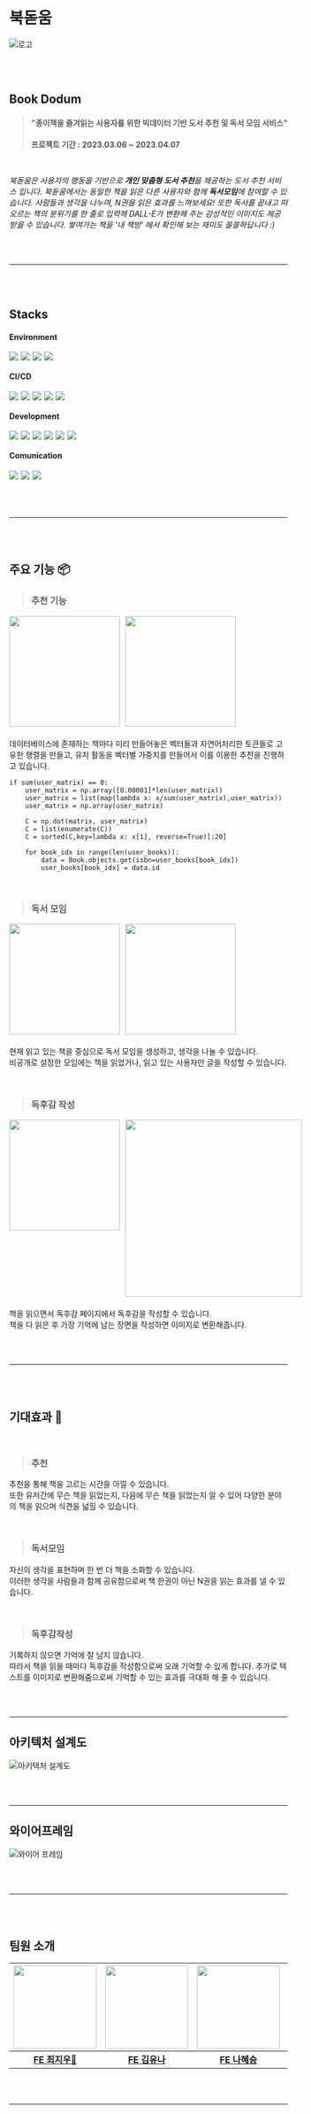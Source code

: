 # 북돋움

![로고](images/logo-dark.png)

<br/>
<br/>

## Book Dodum

> #### **"종이책을 즐겨읽는 사용자를 위한 빅데이터 기반 도서 추천 및 독서 모임 서비스"<br/>**
>
> <b style="color:#555555">프로젝트 기간 : 2023.03.06 ~ 2023.04.07</b>

<br/>

_북돋움은 사용자의 행동을 기반으로 **개인 맞춤형 도서 추천**을 제공하는 도서 추천 서비스 입니다. 북돋움에서는 동일한 책을 읽은 다른 사용자와 함께 **독서모임**에 참여할 수 있습니다. 사람들과 생각을 나누며, N권을 읽은 효과를 느껴보세요! 또한 독서를 끝내고 떠오르는 책의 분위기를 한 줄로 입력해 DALL-E가 변환해 주는 감성적인 이미지도 제공받을 수 있습니다. 쌓여가는 책을 '내 책방' 에서 확인해 보는 재미도 쏠쏠하답니다 :)_

<br/>
<br/>

---

<br/>
<br/>

## **Stacks**

#### **Environment**

<div style='display:flex;margin-bottom:20px'>
<img style="margin:0 5px 0 0" src="https://img.shields.io/badge/VScode-007ACC?style=for-the-badge&logo=visualstudio&logoColor=white">
<img style="margin:0 5px 0 0" src="https://img.shields.io/badge/intelliJ-000000?style=for-the-badge&logo=intellijidea&logoColor=white">
<img style="margin:0 5px 0 0" src="https://img.shields.io/badge/GIT-F05032?style=for-the-badge&logo=git&logoColor=white">
<img  style="margin:0 5px 0 0"src="https://img.shields.io/badge/GitHub-181717?style=for-the-badge&logo=github&logoColor=white">
</div>

#### **CI/CD**

<div style='display:flex;margin-bottom:20px'>
<img style="margin:0 5px 0 0" src="https://img.shields.io/badge/Jenkins-D24939?style=for-the-badge&logo=jenkins&logoColor=white">
<img style="margin:0 5px 0 0" src="https://img.shields.io/badge/AWS-232F3E?style=for-the-badge&logo=amazonaws&logoColor=white">
<img style="margin:0 5px 0 0" src="https://img.shields.io/badge/EC2-ff9900?style=for-the-badge&logo=amazonec2&logoColor=white">
<img style="margin:0 5px 0 0" src="https://img.shields.io/badge/NGINX-009639?style=for-the-badge&logo=nginx&logoColor=white">
<img style="margin:0 5px 0 0" src="https://img.shields.io/badge/docker-2496ed?style=for-the-badge&logo=docker&logoColor=white">

</div>

#### **Development**

<div style='display:flex;margin-bottom:20px'>
<img style="margin:0 5px 0 0" src="https://img.shields.io/badge/java-007396?style=for-the-badge&logoColor=white">
<img style="margin:0 5px 0 0" src="https://img.shields.io/badge/typeScript-3178c6?style=for-the-badge&logo=typescript&logoColor=white">
<img style="margin:0 5px 0 0" src="https://img.shields.io/badge/python-3776AB?style=for-the-badge&logo=python&logoColor=white">
<img  style="margin:0 5px 0 0"src="https://img.shields.io/badge/springboot-6DB33F?style=for-the-badge&logo=springboot&logoColor=white">
<img  style="margin:0 5px 0 0"src="https://img.shields.io/badge/react-61DAFB?style=for-the-badge&logo=react&logoColor=white">
<img  style="margin:0 5px 0 0"src="https://img.shields.io/badge/django-092E20?style=for-the-badge&logo=django&logoColor=white">
</div>

#### **Comunication**

<div style='display:flex;margin-bottom:20px'>
<img style="margin:0 5px 0 0" src="https://img.shields.io/badge/Jira-0052CC?style=for-the-badge&logo=jirasoftware&logoColor=white">
<img style="margin:0 5px 0 0" src="https://img.shields.io/badge/NOTION-000000?style=for-the-badge&logo=notion&logoColor=white">
<img  style="margin:0 5px 0 0"src="https://img.shields.io/badge/DISCORD-5865F2?style=for-the-badge&logo=discord&logoColor=white">
</div>

<br/>
<br/>

---

<br/>
<br/>

## 주요 기능 📦

> ### 추천 기능

<div style="margin:10px 0 20px 0;display:flex">
 <img style="margin: 0 10px 0 0" src='images/survey.gif' width="200px"/>
 <img style="margin: 0 10px 0 0" src='images/result.gif' width="200px"/>
</div>


데이터베이스에 존재하는 책마다 미리 만들어놓은 벡터들과 자연어처리한 토큰들로 고유한 행렬을 만들고, 유저 활동을 벡터별 가중치를 만들어서 이를 이용한 추천을 진행하고 있습니다.

```
if sum(user_matrix) == 0:
    user_matrix = np.array([0.00001]*len(user_matrix))
    user_matrix = list(map(lambda x: x/sum(user_matrix),user_matrix))
    user_matrix = np.array(user_matrix)

    C = np.dot(matrix, user_matrix)
    C = list(enumerate(C))
    C = sorted(C,key=lambda x: x[1], reverse=True)[:20]

    for book_idx in range(len(user_books)):
        data = Book.objects.get(isbn=user_books[book_idx])
        user_books[book_idx] = data.id
```

<br/>

> ### 독서 모임

<div style="margin:10px 0 20px 0;display:flex">
 <img style="margin: 0 10px 0 0" src='images/survey.gif' width="200px"/>
 <img style="margin: 0 10px 0 0" src='images/result.gif' width="200px"/>
</div>

현재 읽고 있는 책을 중심으로 독서 모임을 생성하고, 생각을 나눌 수 있습니다. <br> 비공개로 설정한 모임에는 책을 읽었거나, 읽고 있는 사용자만 글을 작성할 수 있습니다.

<br/>

> ### 독후감 작성

<div style="margin:10px 0 20px 0;display:flex">
 <img style="margin: 0 10px 0 0" src='images/write.png' width="200px"/>
 <img style="margin: 0 10px 0 0" src='images/dalle.gif' width="320px"/>
</div>

책을 읽으면서 독후감 페이지에서 독후감을 작성할 수 있습니다. <br> 책을 다 읽은 후 가장 기억에 남는 장면을 작성하면 이미지로 변환해줍니다.  

<br/>
<br/>

---

<br/>
<br/>

## 기대효과 🔔
<br/>

>### 추천

추천을 통해 책을 고르는 시간을 아낄 수 있습니다.<br> 또한 유저간에 무슨 책을 읽었는지, 다음에 무슨 책을 읽었는지 알 수 있어 다양한 분야의 책을 읽으며 식견을 넓힐 수 있습니다. 

<br/>

>### 독서모임

자신의 생각을 표현하며 한 번 더 책을 소화할 수 있습니다. <br> 이러한 생각을 사람들과 함께 공유함으로써 책 한권이 아닌 N권을 읽는 효과를 낼 수 있습니다. 

<br/>

>### 독후감작성

기록하지 않으면 기억에 잘 남지 않습니다. <br> 따라서 책을 읽을 때마다 독후감을 작성함으로써 오래 기억할 수 있게 합니다. 추가로 텍스트를 이미지로 변환해줌으로써 기억할 수 있는 효과를 극대화 해 줄 수 있습니다. 

<br/>
<br/>


---

## 아키텍처 설계도

![아키텍처 설계도](images/architecture.png)

<br/>
<br/>

---
## 와이어프레임 

![와이어 프레임](images/wireframe.png)

<br/>
<br/>

--- 

<br/>
<br/>




## 팀원 소개

|    <img src='images/ziu.png' width='150px'>    |  <img src='images/yunam.png' width='150px'>  |    <img src='images/hye.png' width='150px'>    |     <img src='images/woogie.png' width='150px'>     |     <img src='images/won.png' width='150px'>     |    <img src='images/chang.png' width='150px'>    |
| :--------------------------------------------: | :-----------------------------------------: | :--------------------------------------------: | :-------------------------------------------------: | :----------------------------------------------: | :----------------------------------------------: |
| **[FE 최지우👑](https://github.com/choizlor)** | **[FE 김유나](https://yunae.tistory.com/)** | **[FE 나혜승](https://github.com/HyeseungNA)** | **[BE 최종욱](https://whitedevelper.tistory.com/)** | **[BE 이원석](https://github.com/wonseokLee97)** | **[AI 이창민](https://changmiin2.tistory.com/)** |

<br/>
<br/>

---
